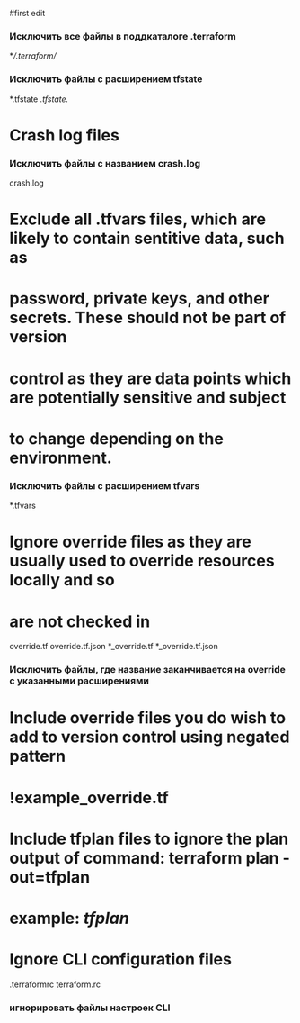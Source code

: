 #first edit

### Исключить все файлы в поддкаталоге .terraform
**/.terraform/*


### Исключить файлы с расширением tfstate
*.tfstate
*.tfstate.*


# Crash log files
### Исключить файлы с названием crash.log
crash.log

# Exclude all .tfvars files, which are likely to contain sentitive data, such as
# password, private keys, and other secrets. These should not be part of version
# control as they are data points which are potentially sensitive and subject
# to change depending on the environment.

### Исключить файлы с расширением tfvars
*.tfvars

# Ignore override files as they are usually used to override resources locally and so
# are not checked in
override.tf
override.tf.json
*_override.tf
*_override.tf.json
### Исключить файлы, где название заканчивается на override с указанными расширениями


# Include override files you do wish to add to version control using negated pattern
#
# !example_override.tf

# Include tfplan files to ignore the plan output of command: terraform plan -out=tfplan
# example: *tfplan*

# Ignore CLI configuration files
.terraformrc
terraform.rc

### игнорировать файлы настроек CLI